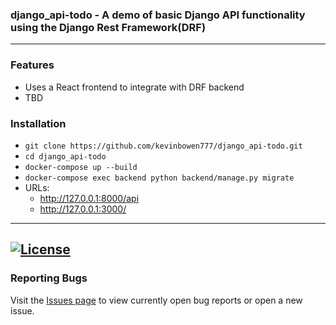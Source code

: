 ### django_api-todo  - A demo of basic Django API functionality using the Django Rest Framework(DRF)

---
### Features
 - Uses a React frontend to integrate with DRF backend
 - TBD

### Installation
 - `git clone https://github.com/kevinbowen777/django_api-todo.git`
 - `cd django_api-todo`
 - `docker-compose up --build`
 - `docker-compose exec backend python backend/manage.py migrate`
 - URLs:
     - http://127.0.0.1:8000/api
     - http://127.0.0.1:3000/

---
[![License](https://img.shields.io/badge/license-MIT-green)](https://github.com/kevinbowen777/django_api-todo/blob/master/LICENSE)
---
### Reporting Bugs

   Visit the [Issues page](https://github.com/kevinbowen777/django_api-todo/issues)
      to view currently open bug reports or open a new issue.
